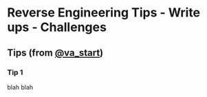 # Reverse Engineering Tips - Write ups - Challenges
## Tips (from [@va_start](https://twitter.com/va_start))
### Tip 1
blah blah

